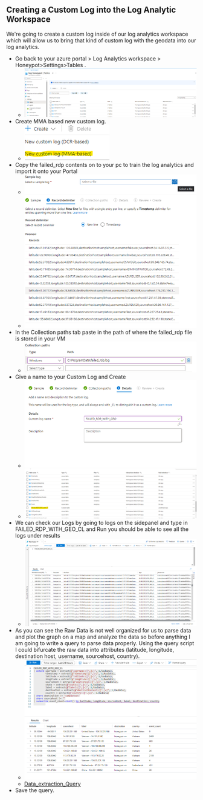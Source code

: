 ## Creating a Custom Log into the Log Analytic Workspace

We're going to create a custom log inside of our log analytics workspace which will allow us to bring that kind of custom log with the geodata into our log analytics.  

- Go back to your azure portal > Log Analytics workspace > Honeypot>Settings>Tables . 
  - ![](CLimg/CL1.png)
-  Create MMA based new custom log. 
   -  ![](CLimg/CL2.png)
-  Copy the failed_rdp contents on to your pc to train the log analytics and import it onto your Portal 
   -  ![](CLimg/CL3.png)
   -  ![](CLimg/CL4.png)
-  In the Collection paths tab paste in the path of where the failed_rdp file is stored in your VM
   -  ![](CLimg/CL5.png)
-  Give a name to your Custom Log and Create
   -  ![](CLimg/CL6.png)
   -  ![](CLimg/CL7.png)
-  We can check our Logs by going to logs on the sidepanel and type in FAILED_RDP_WITH_GEO_CL and Run you should be able to see all the logs under results 
   -  ![](CLimg/CL8.png)
-  As you can see the Raw Data is not well organized for us to parse data and plot the graph on a map and analyze the data so before anything I am  going to write a query to parse data properly. Using the query script I could bifurcate the raw data into attributes (latitude, longitude, destination host, username,  sourcehost, country). 
   -  ![](CLimg/CL9.png)
   -  [Data_extraction_Query](https://github.com/kaneki0909/SIEM-Analysis/blob/main/dataextractionquery.txt)
-  Save the query. 